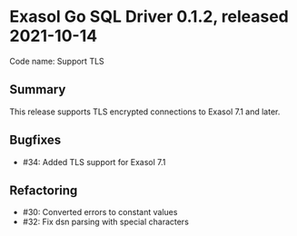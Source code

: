 # Exasol Go SQL Driver 0.1.2, released 2021-10-14

Code name: Support TLS

## Summary

This release supports TLS encrypted connections to Exasol 7.1 and later.

## Bugfixes

* #34: Added TLS support for Exasol 7.1

## Refactoring

* #30: Converted errors to constant values
* #32: Fix dsn parsing with special characters
